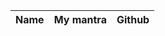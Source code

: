 | Name           | My mantra             | Github                                       |
| -------------- | --------------------- | -------------------------------------------- |
